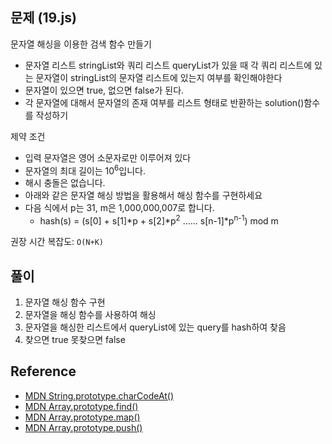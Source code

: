## 문제 (19.js)

문자열 해싱을 이용한 검색 함수 만들기

- 문자열 리스트 stringList와 쿼리 리스트 queryList가 있을 때 각 쿼리 리스트에 있는 문자열이 stringList의 문자열 리스트에 있는지 여부를 확인해야한다
- 문자열이 있으면 true, 없으면 false가 된다.
- 각 문자열에 대해서 문자열의 존재 여부를 리스트 형태로 반환하는 solution()함수를 작성하기

제약 조건

- 입력 문자열은 영어 소문자로만 이루어져 있다
- 문자열의 최대 길이는 10<sup>6</sup>입니다.
- 해시 충돌은 없습니다.
- 아래와 같은 문자열 해싱 방법을 활용해서 해싱 함수를 구현하세요
- 다음 식에서 p는 31, m은 1,000,000,007로 합니다.
  - hash(s) = (s[0] + s[1]*p + s[2]*p<sup>2</sup> ...... s[n-1]\*p<sup>n-1</sup>) mod m

권장 시간 복잡도: `O(N+K)`

## 풀이

1. 문자열 해싱 함수 구현
2. 문자열을 해싱 함수를 사용하여 해싱
3. 문자열을 해싱한 리스트에서 queryList에 있는 query를 hash하여 찾음
4. 찾으면 true 못찾으면 false

## Reference

- [MDN String.prototype.charCodeAt()](https://developer.mozilla.org/ko/docs/Web/JavaScript/Reference/Global_Objects/String/charCodeAt)
- [MDN Array.prototype.find()](https://developer.mozilla.org/ko/docs/Web/JavaScript/Reference/Global_Objects/Array/find)
- [MDN Array.prototype.map()](https://developer.mozilla.org/ko/docs/Web/JavaScript/Reference/Global_Objects/Array/map)
- [MDN Array.prototype.push()](https://developer.mozilla.org/ko/docs/Web/JavaScript/Reference/Global_Objects/Array/push)
